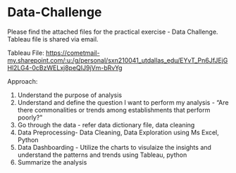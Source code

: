 # Data-Challenge
Please find the attached files for the practical exercise - Data Challenge.
Tableau file is shared via email.

Tableau File: https://cometmail-my.sharepoint.com/:u:/g/personal/sxn210041_utdallas_edu/EYvT_Pn6JfJEjGHl2LG4-0cBzWELxj8peQIJ9jVm-bRvYg

Approach:
1. Understand the purpose of analysis
2. Understand and define the question I want to perform my analysis - “Are there commonalities or trends among establishments that perform poorly?"
3. Go through the data - refer data dictionary file, data cleaning
4. Data Preprocessing- Data Cleaning, Data Exploration using Ms Excel, Python
5. Data Dashboarding - Utilize the charts to visulaize the insights and understand the patterns and trends using Tableau, python
6. Summarize the analysis


